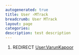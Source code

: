 ```yaml
---
autogenerated: true
title: User ›MTrack
breadcrumb: User MTrack
layout: page
categories: 
description: test description
---
```


1.  REDIRECT [User:VarunKapoor](User_VarunKapoor)
